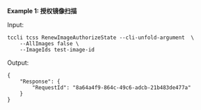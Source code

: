 **Example 1: 授权镜像扫描**



Input: 

```
tccli tcss RenewImageAuthorizeState --cli-unfold-argument  \
    --AllImages false \
    --ImageIds test-image-id
```

Output: 
```
{
    "Response": {
        "RequestId": "8a64a4f9-864c-49c6-adcb-21b483de477a"
    }
}
```

